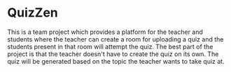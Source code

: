 # QuizZen

This is a team project which provides a platform for the teacher and students where the teacher can create a room for uploading a quiz and the students present in that room will attempt the quiz.
The best part of the project is that the teacher doesn't have to create the quiz on its own. The quiz will be generated based on the topic the teacher wants to take quiz at.
